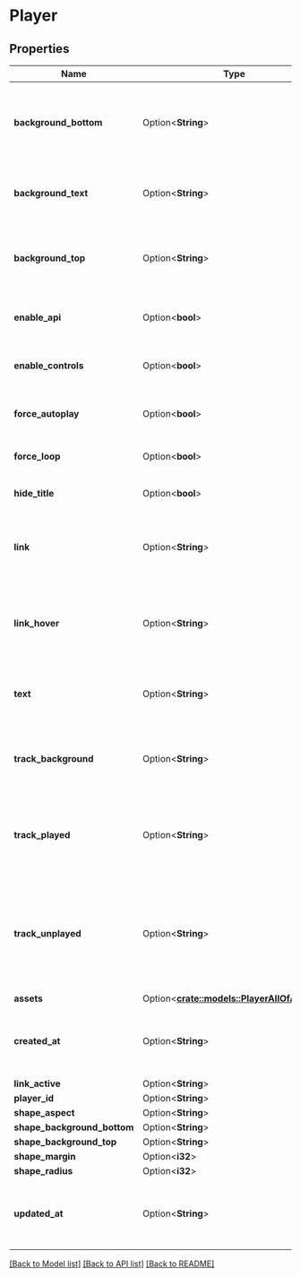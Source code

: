 # Player

## Properties

Name | Type | Description | Notes
------------ | ------------- | ------------- | -------------
**background_bottom** | Option<**String**> | RGBA color: bottom 50% of background. Default: rgba(0, 0, 0, .7) | [optional]
**background_text** | Option<**String**> | RGBA color for title text. Default: rgba(255, 255, 255, 1) | [optional]
**background_top** | Option<**String**> | RGBA color: top 50% of background. Default: rgba(0, 0, 0, .7) | [optional]
**enable_api** | Option<**bool**> | enable/disable player SDK access. Default: true | [optional][default to true]
**enable_controls** | Option<**bool**> | enable/disable player controls. Default: true | [optional][default to true]
**force_autoplay** | Option<**bool**> | enable/disable player autoplay. Default: false | [optional][default to false]
**force_loop** | Option<**bool**> | enable/disable looping. Default: false | [optional][default to false]
**hide_title** | Option<**bool**> | enable/disable title. Default: false | [optional][default to false]
**link** | Option<**String**> | RGBA color for all controls. Default: rgba(255, 255, 255, 1) | [optional]
**link_hover** | Option<**String**> | RGBA color for all controls when hovered. Default: rgba(255, 255, 255, 1) | [optional]
**text** | Option<**String**> | RGBA color for timer text. Default: rgba(255, 255, 255, 1) | [optional]
**track_background** | Option<**String**> | RGBA color playback bar: background. Default: rgba(255, 255, 255, .2) | [optional]
**track_played** | Option<**String**> | RGBA color playback bar: played content. Default: rgba(88, 131, 255, .95) | [optional]
**track_unplayed** | Option<**String**> | RGBA color playback bar: downloaded but unplayed (buffered) content. Default: rgba(255, 255, 255, .35) | [optional]
**assets** | Option<[**crate::models::PlayerAllOfAssets**](player_allOf_assets.md)> |  | [optional]
**created_at** | Option<**String**> | When the player was created, presented in ISO-8601 format. | [optional]
**link_active** | Option<**String**> | Deprecated | [optional]
**player_id** | Option<**String**> |  | [optional]
**shape_aspect** | Option<**String**> | Deprecated | [optional]
**shape_background_bottom** | Option<**String**> | Deprecated | [optional]
**shape_background_top** | Option<**String**> | Deprecated | [optional]
**shape_margin** | Option<**i32**> | Deprecated | [optional]
**shape_radius** | Option<**i32**> | Deprecated | [optional]
**updated_at** | Option<**String**> | When the player was last updated, presented in ISO-8601 format. | [optional]

[[Back to Model list]](../README.md#documentation-for-models) [[Back to API list]](../README.md#documentation-for-api-endpoints) [[Back to README]](../README.md)


